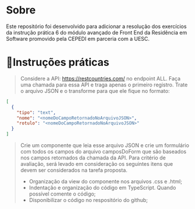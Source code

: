 # Sobre

<p>Este repositório foi desenvolvido para adicionar a resolução dos exercícios da instrução prática 6 do módulo avançado de Front End da Residência em Software promovido pela CEPEDI em parceria com a UESC.</p>

# 📑Instruções práticas

> Considere a API: https://restcountries.com/ no endpoint ALL. Faça uma chamada para essa API e traga apenas o primeiro registro. Trate o arquivo JSON e o transforme para que ele fique no formato:

```json
[
  {
    "tipo": "text",
    "nome": "<nomeDoCampoRetornadoNoArquivoJSON>",
    "rotulo": "<nomeDoCampoRetornadoNoArquivoJSON>"
  }
]
```

> Crie um componente que leia esse arquivo JSON e crie um formulário com todos os campos do arquivo camposDoForm que são baseados nos campos retornados da chamada da API.
> Para critério de avaliação, será levado em consideração os seguintes itens que devem ser considerados na tarefa proposta.
>
> - Organização da view do componente nos arquivos .css e .html;
> - Indentação e organização do código em TypeScript. Quando possível comente o código;
> - Disponibilizar o código no respositório do github;
